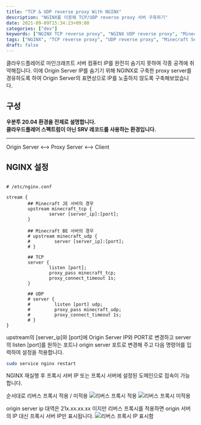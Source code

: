 ```yaml
---
title: "TCP & UDP reverse proxy With NGINX"
description: "NGINX를 이용해 TCP/UDP reverse proxy 서버 구축하기"
date: 2021-09-09T15:34:23+09:00
categories: ["dev"]
keywords: ["NGINX TCP reverse proxy", "NGINX UDP reverse proxy", "Minecraft", "Minecraft Server"]
tags: ["NGINX", "TCP reverse proxy", "UDP reverse proxy", "Minecraft Server"]
draft: false
---
```


클라우드플레어로 마인크래프트 서버 컴퓨터 IP를 완전히 숨기지 못하여 각종 공격에 취약해집니다. 
이에 Origin Server IP를 숨기기 위해 NGINX로 구축한 proxy server를 경유하도록 하여 Origin Server의 표면상으로 IP를 노출하지 않도록 구축해보았습니다.

## 구성

 **우분투 20.04 환경을 전제로 설명합니다.** \
 **클라우드플레어 스펙트럼이 아닌 SRV 레코드를 사용하는 환경입니다.**

----------------------------------------------------------------

Origin Server <--> Proxy Server <--> Client

## NGINX 설정

```nginx

# /etc/nginx.conf

stream {
        ## Minecraft JE 서버의 경우
        upstream minecraft_tcp {
                server [server_ip]:[port];
        }
        
        ## Minecraft BE 서버의 경우
        # upstream minecraft_udp {
        #         server [server_ip]:[port];
        # }

        ## TCP
        server {
                listen [port];
                proxy_pass minecraft_tcp;
                proxy_connect_timeout 1s;
        }

        ## UDP
        # server {
        #         listen [port] udp;
        #         proxy_pass minecraft_udp;
        #         proxy_connect_timeout 1s;
        # }       
}
```

upstream의 [server_ip]와 [port]에 Origin Server IP와 PORT로 변경하고 server의 listen [port]를 원하는 포트나 origin server 포트로 변경해 주고 다음 명령어를 입력하여 설정을 적용합니다.

```bash
sudo service nginx restart
```

NGINX 재실행 후 프록시 서버 IP 또는 프록시 서버에 설정된 도메인으로 접속이 가능합니다.

순서대로 리버스 프록시 적용 / 미적용
![리버스 프록시 적용](https://media.discordapp.net/attachments/670229327564242944/884294649861251112/unknown.png)
![리버스 프록시 미적용](https://media.discordapp.net/attachments/633971402550280192/885433320173867028/unknown.png)

origin server ip 대역은 21x.xx.xx.xx 이지만 리버스 프록시를 적용하면 origin 서버의 IP 대신 프록시 서버 IP만 표시됩니다.
![리버스 프록시 IP 표시함](https://media.discordapp.net/attachments/633971402550280192/885431811063308298/unknown.png)
